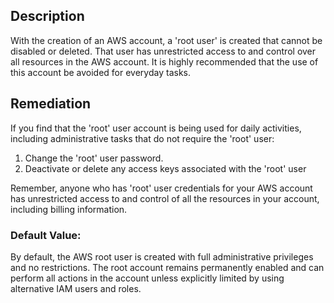 ## Description

With the creation of an AWS account, a 'root user' is created that cannot be disabled or deleted. That user has unrestricted access to and control over all resources in the AWS account. It is highly recommended that the use of this account be avoided for everyday tasks.

## Remediation

If you find that the 'root' user account is being used for daily activities, including administrative tasks that do not require the 'root' user:

1. Change the 'root' user password.
2. Deactivate or delete any access keys associated with the 'root' user

Remember, anyone who has 'root' user credentials for your AWS account has unrestricted access to and control of all the resources in your account, including billing information.

### Default Value:

By default, the AWS root user is created with full administrative privileges and no restrictions. The root account remains permanently enabled and can perform all actions in the account unless explicitly limited by using alternative IAM users and roles.